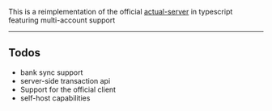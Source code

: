 This is a reimplementation of the official [actual-server](https://github.com/actualbudget/actual-server) in typescript featuring multi-account support

---
## Todos
  - bank sync support
  - server-side transaction api
  - Support for the official client
  - self-host capabilities
